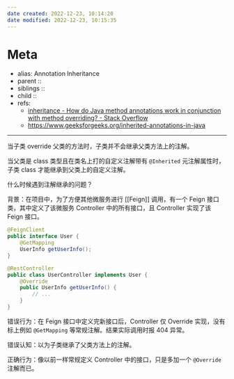 ```yaml
---
date created: 2022-12-23, 10:14:20
date modified: 2022-12-23, 10:15:35
---
```


# Meta

- alias: Annotation Inheritance
- parent ::
- siblings ::
- child ::
- refs: 
    - [inheritance - How do Java method annotations work in conjunction with method overriding? - Stack Overflow](https://stackoverflow.com/questions/10082619/how-do-java-method-annotations-work-in-conjunction-with-method-overriding)
    - https://www.geeksforgeeks.org/inherited-annotations-in-java

---

当子类 override 父类的方法时，子类并不会继承父类方法上的注解。

当父类是 class 类型且在类名上打的自定义注解带有 `@Inherited` 元注解属性时，子类 class 才能继承到父类上的自定义注解。

什么时候遇到注解继承的问题？

背景：在项目中，为了方便其他微服务进行 [[Feign]] 调用，有一个 Feign 接口类，其中定义了该微服务 Controller 中的所有接口，且 Controller 实现了该 Feign 接口。

```java
@FeignClient
public interface User {
    @GetMapping
    UserInfo getUserInfo();
}

@RestController
public class UserController implements User {
    @Override
    public UserInfo getUserInfo() {
        // ...
    }
}
```

错误行为：在 Feign 接口中定义完新接口后，Controller 仅 Override 实现，没有标上例如 `@GetMapping` 等常规注解。结果实际调用时报 404 异常。

错误认知：以为子类继承了父类方法上的注解。

正确行为：像以前一样常规定义 Controller 中的接口，只是多加一个 `@Override` 注解而已。